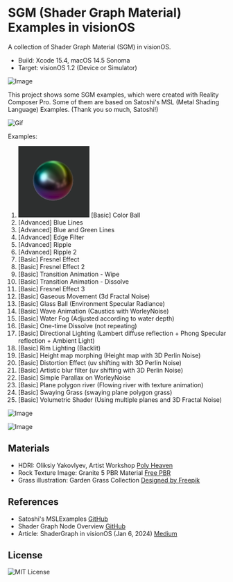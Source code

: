 # SGM (Shader Graph Material) Examples in visionOS

A collection of Shader Graph Material (SGM) in visionOS.

- Build: Xcode 15.4, macOS 14.5 Sonoma
- Target: visionOS 1.2 (Device or Simulator)

![Image](assets/ss01.jpg)

This project shows some SGM examples, which were created with Reality Composer Pro.
Some of them are based on Satoshi's MSL (Metal Shading Language) Examples. (Thank you so much, Satoshi!)

![Gif](assets/mv720pshort.gif)

Examples:

1. ![Image](assets/ex01.png) [Basic] Color Ball
1. [Advanced] Blue Lines
1. [Advanced] Blue and Green Lines
1. [Advanced] Edge Filter
1. [Advanced] Ripple
1. [Advanced] Ripple 2
1. [Basic] Fresnel Effect
1. [Basic] Fresnel Effect 2
1. [Basic] Transition Animation - Wipe
1. [Basic] Transition Animation - Dissolve
1. [Basic] Fresnel Effect 3
1. [Basic] Gaseous Movement (3d Fractal Noise)
1. [Basic] Glass Ball (Environment Specular Radiance)
1. [Basic] Wave Animation (Caustics with WorleyNoise)
1. [Basic] Water Fog (Adjusted according to water depth)
1. [Basic] One-time Dissolve (not repeating)
1. [Basic] Directional Lighting (Lambert diffuse reflection + Phong Specular reflection + Ambient Light)
1. [Basic] Rim Lighting (Backlit)
1. [Basic] Height map morphing (Height map with 3D Perlin Noise)
1. [Basic] Distortion Effect (uv shifting with 3D Perlin Noise)
1. [Basic] Artistic blur filter (uv shifting with 3D Perlin Noise)
1. [Basic] Simple Parallax on WorleyNoise
1. [Basic] Plane polygon river (Flowing river with texture animation)
1. [Basic] Swaying Grass (swaying plane polygon grass)
1. [Basic] Volumetric Shader (Using multiple planes and 3D Fractal Noise)

![Image](assets/ss02.jpg)

![Image](assets/ss_howToCreateGrassMesh_1600.png)

<!--
## Examples
-->

<!-- Ex.01: -->
<!--
<details>
<summary> Ex.01: xxxx (Click to expand) </summary>

description...

description...

description...

</details>
-->

<!-- Ex.02: -->
<!--
<details>
<summary> Ex.02: xxxx (Click to expand) </summary>

description...

description...

description...

</details>
-->

## Materials

- HDRI: Oliksiy Yakovlyev, Artist Workshop [Poly Heaven](https://polyhaven.com/a/artist_workshop) 
- Rock Texture Image: Granite 5 PBR Material [Free PBR](https://freepbr.com/materials/granite-5-pbr/)
- Grass illustration: Garden Grass Collection [Designed by Freepik](http://www.freepik.com)

## References

- Satoshi's MSLExamples [GitHub](https://github.com/satoshi0212/MSLExamples)
- Shader Graph Node Overview [GitHub](https://github.com/ynagatomo/evolution-Metal-ARKit-RealityKit-sheet)
- Article: ShaderGraph in visionOS (Jan 6, 2024) [Medium](https://levelup.gitconnected.com/shadergraph-in-visionos-45598e49626c)

## License

![MIT License](http://img.shields.io/badge/license-MIT-blue.svg?style=flat)
